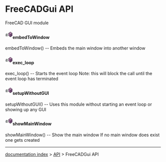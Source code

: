 # FreeCADGui API

FreeCAD GUI module




#### <img src="images/type_method.svg" style="max-width:24px;">embedToWindow

embedToWindow() -- Embeds the main window into another window




#### <img src="images/type_method.svg" style="max-width:24px;">exec_loop

exec_loop() -- Starts the event loop
Note: this will block the call until the event loop has terminated



#### <img src="images/type_method.svg" style="max-width:24px;">setupWithoutGUI

setupWithoutGUI() -- Uses this module without starting
an event loop or showing up any GUI




#### <img src="images/type_method.svg" style="max-width:24px;">showMainWindow

showMainWindow() -- Show the main window
If no main window does exist one gets created







---
[documentation index](../README.md) > [API](Category_API.md) > FreeCADGui API

